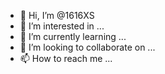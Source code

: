 - 👋 Hi, I’m @1616XS
- 👀 I’m interested in ...
- 🌱 I’m currently learning ...
- 💞️ I’m looking to collaborate on ...
- 📫 How to reach me ...

<!---
1616XS/1616XS is a ✨ special ✨ repository because its `README.md` (this file) appears on your GitHub profile.
You can click the Preview link to take a look at your changes.
--->
